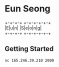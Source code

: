 # Eun Seong

+-+-+-+ +-+-+-+-+-+  
|E|u|n| |S|e|o|n|g|  
+-+-+-+ +-+-+-+-+-+
## Getting Started

```
nc 165.246.39.210 2000
```

